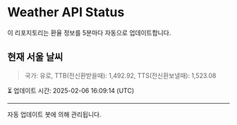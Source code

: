 
# Weather API Status

이 리포지토리는 환율 정보를 5분마다 자동으로 업데이트합니다.

## 현재 서울 날씨
> 국가: 유로, TTB(전신환받을때): 1,492.92, TTS(전신환보낼때): 1,523.08

⏳ 업데이트 시간: 2025-02-06 16:09:14 (UTC)

---
자동 업데이트 봇에 의해 관리됩니다.
